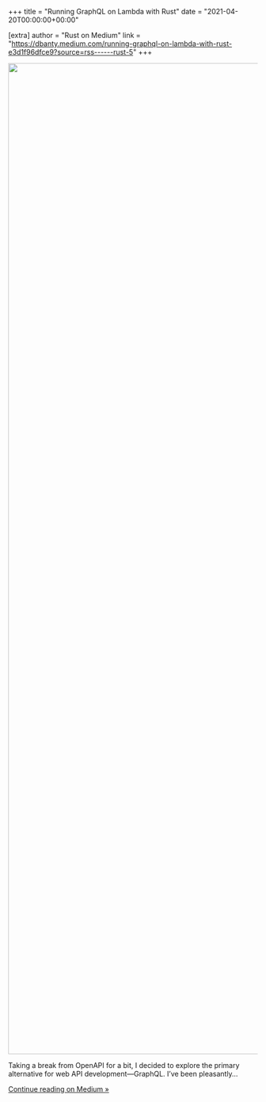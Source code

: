+++
title = "Running GraphQL on Lambda with Rust"
date = "2021-04-20T00:00:00+00:00"

[extra]
author = "Rust on Medium"
link = "https://dbanty.medium.com/running-graphql-on-lambda-with-rust-e3d1f96dfce9?source=rss------rust-5"
+++
<div class="medium-feed-item"><p class="medium-feed-image"><a href="https://dbanty.medium.com/running-graphql-on-lambda-with-rust-e3d1f96dfce9?source=rss------rust-5"><img src="https://cdn-images-1.medium.com/max/2000/0*PLy8AkDg95mxMdYO.png" width="2000"></a></p><p class="medium-feed-snippet">Taking a break from OpenAPI for a bit, I decided to explore the primary alternative for web API development&#x2014;GraphQL. I&#x2019;ve been pleasantly&#x2026;</p><p class="medium-feed-link"><a href="https://dbanty.medium.com/running-graphql-on-lambda-with-rust-e3d1f96dfce9?source=rss------rust-5">Continue reading on Medium »</a></p></div>